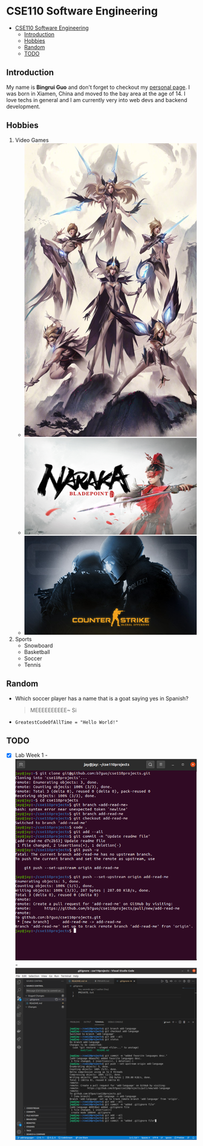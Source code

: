 # CSE110 Software Engineering
- [CSE110 Software Engineering](#cse110-software-engineering)
  - [Introduction](#introduction)
  - [Hobbies](#hobbies)
  - [Random](#random)
  - [TODO](#todo)
## Introduction
My name is **Bingrui Guo** and don't forget to checkout my [personal page](https://b7guo.github.io/). I was born in Xiamen, China and moved to the bay area at the age of 14. I love techs in general and I am currently very into web devs and backend development.
## Hobbies
1. Video Games
   - <img src = "img/League_IG.jpg" alt = "League" width = "540" height = "777">
   - ![Naraka:Bladepoint](img/naraka.jpeg)
   - ![CSGO](img/csgo.jpg)
2. Sports
   - Snowboard
   - Basketball
   - Soccer
   - Tennis
## Random
- Which soccer player has a name that is a goat saying yes in Spanish?
    > MEEEEEEEEEE~ Si
- `GreatestCodeOfAllTime = "Hello World!"` 
## TODO
- [x] Lab Week 1
      - ![screenshot1](screenshots/Screenshot%20from%202021-09-26%2019-38-41.png)
      - ![screenshot2](screenshots/Screenshot%20from%202021-09-26%2019-54-00.png)